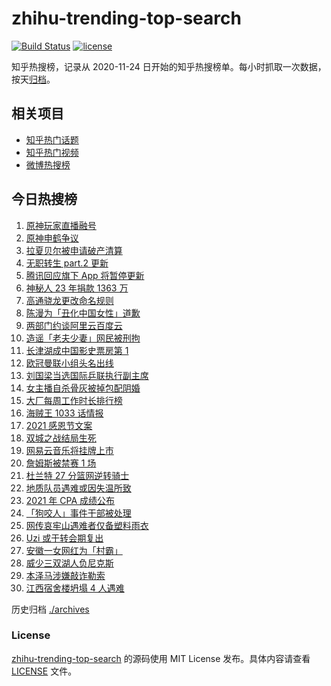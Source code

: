 # zhihu-trending-top-search

[![Build Status](https://github.com/justjavac/zhihu-trending-top-search/workflows/ci/badge.svg?branch=main)](https://github.com/justjavac/zhihu-trending-top-search/actions)
[![license](https://img.shields.io/github/license/justjavac/zhihu-trending-top-search)](https://github.com/justjavac/zhihu-trending-top-search/blob/main/LICENSE)

知乎热搜榜，记录从 2020-11-24 日开始的知乎热搜榜单。每小时抓取一次数据，按天[归档](./archives)。

## 相关项目

- [知乎热门话题](https://github.com/justjavac/zhihu-trending-hot-questions)
- [知乎热门视频](https://github.com/justjavac/zhihu-trending-hot-video)
- [微博热搜榜](https://github.com/justjavac/weibo-trending-hot-search)

## 今日热搜榜

<!-- BEGIN -->
<!-- 最后更新时间 Thu Nov 25 2021 13:06:36 GMT+0800 (China Standard Time) -->

1. [原神玩家直播融号](https://www.zhihu.com/search?q=原神)
1. [原神申鹤争议](https://www.zhihu.com/search?q=原神)
1. [拉夏贝尔被申请破产清算](https://www.zhihu.com/search?q=拉夏贝尔)
1. [无职转生 part.2 更新](https://www.zhihu.com/search?q=无职转生)
1. [腾讯回应旗下 App 将暂停更新](https://www.zhihu.com/search?q=腾讯)
1. [神秘人 23 年捐款 1363 万](https://www.zhihu.com/search?q=神秘人捐款)
1. [高通骁龙更改命名规则](https://www.zhihu.com/search?q=高通骁龙)
1. [陈漫为「丑化中国女性」道歉](https://www.zhihu.com/search?q=陈漫道歉)
1. [两部门约谈阿里云百度云](https://www.zhihu.com/search?q=工信部约谈)
1. [造谣「老夫少妻」网民被刑拘](https://www.zhihu.com/search?q=老夫少妻)
1. [长津湖成中国影史票房第 1](https://www.zhihu.com/search?q=长津湖)
1. [欧冠曼联小组头名出线](https://www.zhihu.com/search?q=曼联)
1. [刘国梁当选国际乒联执行副主席](https://www.zhihu.com/search?q=刘国梁)
1. [女主播自杀骨灰被掉包配阴婚](https://www.zhihu.com/search?q=女主播自杀)
1. [大厂每周工作时长排行榜](https://www.zhihu.com/search?q=大厂工作时长)
1. [海贼王 1033 话情报](https://www.zhihu.com/search?q=海贼王)
1. [2021 感恩节文案](https://www.zhihu.com/search?q=感恩节)
1. [双城之战结局生死](https://www.zhihu.com/search?q=双城之战)
1. [网易云音乐将挂牌上市](https://www.zhihu.com/search?q=网易云音乐)
1. [詹姆斯被禁赛 1 场](https://www.zhihu.com/search?q=詹姆斯)
1. [杜兰特 27 分篮网逆转骑士](https://www.zhihu.com/search?q=篮网)
1. [地质队员遇难或因失温所致](https://www.zhihu.com/search?q=地质队员)
1. [2021 年 CPA 成绩公布](https://www.zhihu.com/search?q=CPA成绩)
1. [「狗咬人」事件干部被处理](https://www.zhihu.com/search?q=狗咬人)
1. [网传哀牢山遇难者仅备塑料雨衣](https://www.zhihu.com/search?q=云南哀牢山)
1. [Uzi 或于转会期复出](https://www.zhihu.com/search?q=uzi)
1. [安徽一女网红为「村霸」](https://www.zhihu.com/search?q=村霸女网红)
1. [威少三双湖人负尼克斯](https://www.zhihu.com/search?q=湖人)
1. [本泽马涉嫌敲诈勒索](https://www.zhihu.com/search?q=本泽马)
1. [江西宿舍楼坍塌 4 人遇难](https://www.zhihu.com/search?q=江西宿舍楼坍塌)

<!-- END -->

历史归档 [./archives](./archives)

### License

[zhihu-trending-top-search](https://github.com/justjavac/zhihu-trending-top-search)
的源码使用 MIT License 发布。具体内容请查看 [LICENSE](./LICENSE) 文件。
